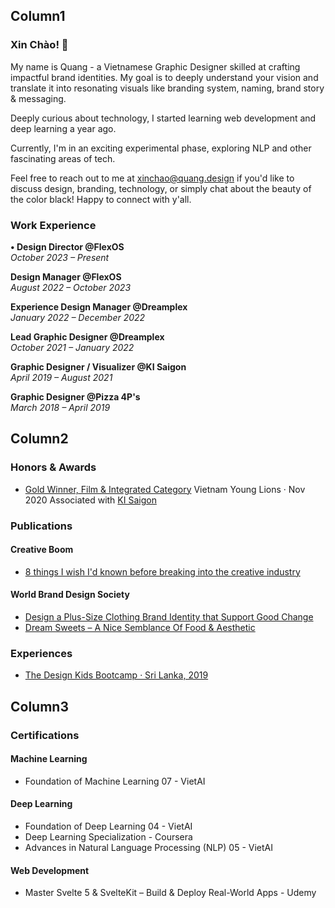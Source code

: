 ## Column1

### Xin Chào! 👋

My name is Quang - a Vietnamese Graphic Designer skilled at crafting impactful brand identities. My goal is to deeply understand your vision and translate it into resonating visuals like branding system, naming, brand story & messaging.

Deeply curious about technology, I started learning web development and deep learning a year ago.

Currently, I'm in an exciting experimental phase, exploring NLP and other fascinating areas of tech.

Feel free to reach out to me at [xinchao@quang.design](mailto:xinchao@quang.design) if you'd like to discuss design, branding, technology, or simply chat about the beauty of the color black! Happy to connect with y'all.

### Work Experience

**• Design Director @FlexOS**  
_October 2023 – Present_

**Design Manager @FlexOS**  
_August 2022 – October 2023_

**Experience Design Manager @Dreamplex**  
_January 2022 – December 2022_

**Lead Graphic Designer @Dreamplex**  
_October 2021 – January 2022_

**Graphic Designer / Visualizer @KI Saigon**  
_April 2019 – August 2021_

**Graphic Designer @Pizza 4P's**  
_March 2018 – April 2019_

## Column2

### Honors & Awards

- [Gold Winner, Film & Integrated Category](https://www.brandsvietnam.com/congdong/topic/28096-vietnam-young-lions-2020-2021-danh-sach-nhung-chu-su-tu-tre-tai-nang)
  Vietnam Young Lions · Nov 2020
  Associated with [KI Saigon](https://kisaigon.com/)

### Publications

#### Creative Boom

- [8 things I wish I'd known before breaking into the creative industry](https://www.creativeboom.com/tips/what-i-wish-id-known-before-breaking-into-the-creative-industry/)

#### World Brand Design Society

- [Design a Plus-Size Clothing Brand Identity that Support Good Change](https://worldbranddesign.com/design-a-plus-size-clothing-brand-identity-that-support-good-change/)
- [Dream Sweets – A Nice Semblance Of Food & Aesthetic](https://worldbranddesign.com/dream-sweets-a-nice-semblance-of-food-aesthetic/)

### Experiences

- [The Design Kids Bootcamp · Sri Lanka, 2019](https://youtu.be/81R_Xxc6nDk?si=WqVHEqfsc3grxyJP)

## Column3

### Certifications

#### Machine Learning

- Foundation of Machine Learning 07 - VietAI

#### Deep Learning

- Foundation of Deep Learning 04 - VietAI
- Deep Learning Specialization - Coursera
- Advances in Natural Language Processing (NLP) 05 - VietAI

#### Web Development

- Master Svelte 5 & SvelteKit – Build & Deploy Real-World Apps - Udemy

